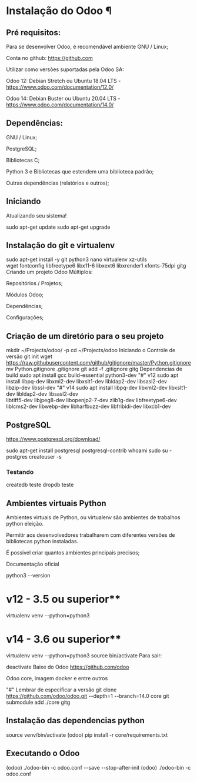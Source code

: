 # Instalação do Odoo ¶
## Pré requisitos: 

Para se desenvolver Odoo, é recomendável ambiente GNU / Linux;

Conta no github: https://github.com

Utilizar como versões suportadas pela Odoo SA:

Odoo 12: Debian Stretch ou Ubuntu 18.04 LTS - https://www.odoo.com/documentation/12.0/

Odoo 14: Debian Buster ou Ubuntu 20.04 LTS - https://www.odoo.com/documentation/14.0/

## Dependências: 

GNU / Linux;

PostgreSQL;

Bibliotecas C;

Python 3 e Bibliotecas que estendem uma biblioteca padrão;

Outras dependências (relatórios e outros);

## Iniciando 

Atualizando seu sistema!

sudo apt-get update
sudo apt-get upgrade

## Instalação do git e virtualenv

sudo apt-get install -y git python3 nano virtualenv xz-utils \
    wget fontconfig libfreetype6 libx11-6 libxext6 libxrender1 xfonts-75dpi gitg
Criando um projeto Odoo 
Múltiplos:

Repositórios / Projetos;

Módulos Odoo;

Dependências;

Configurações;

## Criação de um diretório para o seu projeto 
mkdir ~/Projects/odoo/ -p
cd ~/Projects/odoo
Iniciando o Controle de versão 
git init
wget https://raw.githubusercontent.com/github/gitignore/master/Python.gitignore
mv Python.gitignore .gitignore
git add -f .gitignore
gitg
Dependencias de build 
sudo apt install gcc build-essential python3-dev
"#" v12
sudo apt install libpq-dev libxml2-dev libxslt1-dev libldap2-dev libsasl2-dev \
     libzip-dev libssl-dev
"#" v14
sudo apt install libpq-dev libxml2-dev libxslt1-dev libldap2-dev libsasl2-dev \
    libtiff5-dev libjpeg8-dev libopenjp2-7-dev zlib1g-dev libfreetype6-dev \
    liblcms2-dev libwebp-dev libharfbuzz-dev libfribidi-dev libxcb1-dev
## PostgreSQL 
https://www.postgresql.org/download/

sudo apt-get install postgresql postgresql-contrib
whoami
sudo su - postgres
createuser -s <USUARIO>

###  Testando
 
createdb teste
dropdb teste

##  Ambientes virtuais Python 

Ambientes virtuais de Python, ou virtualenv são ambientes de trabalhos python eleição.

Permitir aos desenvolvedores trabalharem com diferentes versões de bibliotecas python instaladas.

É possivel criar quantos ambientes principais precisos;

Documentação oficial

python3 --version
# v12 - 3.5 ou superior**
virtualenv venv --python=python3
# v14 - 3.6 ou superior**
virtualenv venv --python=python3
source bin/activate
Para sair:

deactivate
Baixe do Odoo 
https://github.com/odoo

Odoo core, imagem docker e entre outros

"#" Lembrar de especificar a versão
git clone https://github.com/odoo/odoo.git --depth=1 --branch=14.0 core
git submodule add ./core
gitg

##  Instalação das dependencias python 

source venv/bin/activate
(odoo) pip install -r core/requirements.txt

##  Executando o Odoo 

(odoo) ./odoo-bin -c odoo.conf --save --stop-after-init
(odoo) ./odoo-bin -c odoo.conf
